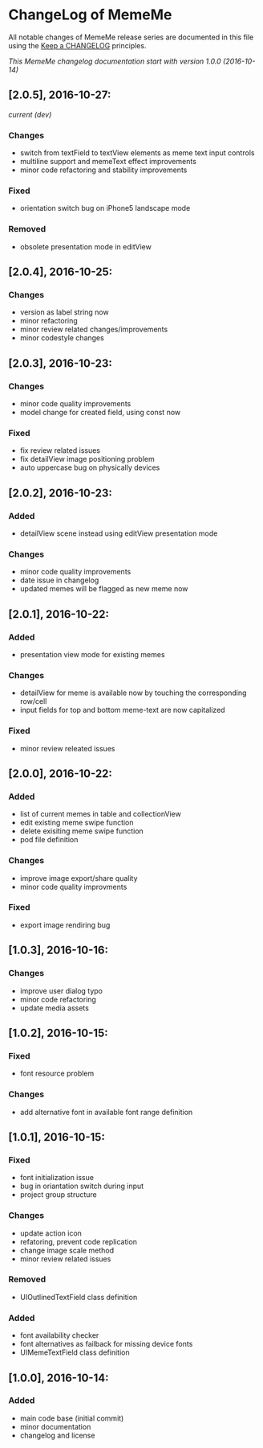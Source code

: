 # ChangeLog of MemeMe

All notable changes of MemeMe release series are documented in this file using the [Keep a CHANGELOG](http://keepachangelog.com/) principles.

_This MemeMe changelog documentation start with version 1.0.0 (2016-10-14)_

## [2.0.5], 2016-10-27:
_current (dev)_

### Changes

* switch from textField to textView elements as meme text input controls
* multiline support and memeText effect improvements
* minor code refactoring and stability improvements

### Fixed

* orientation switch bug on iPhone5 landscape mode

### Removed

* obsolete presentation mode in editView


## [2.0.4], 2016-10-25:

### Changes

* version as label string now
* minor refactoring
* minor review related changes/improvements
* minor codestyle changes


## [2.0.3], 2016-10-23:

### Changes

* minor code quality improvements
* model change for created field, using const now

### Fixed

* fix review related issues
* fix detailView image positioning problem
* auto uppercase bug on physically devices


## [2.0.2], 2016-10-23:

### Added

* detailView scene instead using editView presentation mode

### Changes

* minor code quality improvements
* date issue in changelog
* updated memes will be flagged as new meme now


## [2.0.1], 2016-10-22:

### Added

* presentation view mode for existing memes

### Changes

* detailView for meme is available now by touching the corresponding row/cell
* input fields for top and bottom meme-text are now capitalized

### Fixed

* minor review releated issues


## [2.0.0], 2016-10-22:

### Added

* list of current memes in table and collectionView
* edit existing meme swipe function
* delete exisiting meme swipe function
* pod file definition

### Changes

* improve image export/share quality
* minor code quality improvments

### Fixed

* export image rendiring bug


## [1.0.3], 2016-10-16:

### Changes

* improve user dialog typo
* minor code refactoring
* update media assets


## [1.0.2], 2016-10-15:

### Fixed

* font resource problem

### Changes

* add alternative font in available font range definition


## [1.0.1], 2016-10-15:

### Fixed

* font initialization issue
* bug in oriantation switch during input
* project group structure

### Changes

* update action icon
* refatoring, prevent code replication
* change image scale method
* minor review related issues

### Removed

* UIOutlinedTextField class definition

### Added

* font availability checker
* font alternatives as failback for missing device fonts
* UIMemeTextField class definition

## [1.0.0], 2016-10-14:

### Added

* main code base (initial commit)
* minor documentation
* changelog and license

